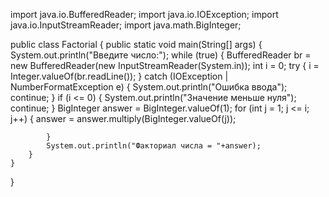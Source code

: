 import java.io.BufferedReader;
import java.io.IOException;
import java.io.InputStreamReader;
import java.math.BigInteger;

public class Factorial {
    public static void main(String[] args) {
        System.out.println("Введите число:");
        while (true) {
            BufferedReader br = new BufferedReader(new InputStreamReader(System.in));
            int i = 0;
            try {
                i = Integer.valueOf(br.readLine());
            } catch (IOException | NumberFormatException e) {
                System.out.println("Ошибка ввода");
                continue;
            }
            if (i <= 0) {
                System.out.println("Значение меньше нуля");
                continue;
            }
            BigInteger answer = BigInteger.valueOf(1);
            for (int j = 1; j <= i; j++) {
                answer = answer.multiply(BigInteger.valueOf(j));

            }
            System.out.println("Факториал числа = "+answer);
        }
    }
}
